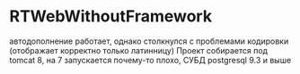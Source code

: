 # RTWebWithoutFramework
автодополнение работает, однако столкнулся с проблемами кодировки (отображает корректно только латинницу)
Проект собирается под tomcat 8, на 7 запускается почему-то плохо, СУБД postgresql 9.3 и выше

